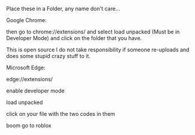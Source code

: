 Place these in a Folder, any name don't care...


Google Chrome:

then go to chrome://extensions/ and select load unpacked (Must be in Developer Mode) and click on the folder that you have.

This is open source I do not take responsibility if someone re-uploads and does some stupid crazy stuff to it.


Microsoft Edge: 

edge://extensions/

enable developer mode

load unpacked

click on your file with the two codes in them

boom go to roblox

